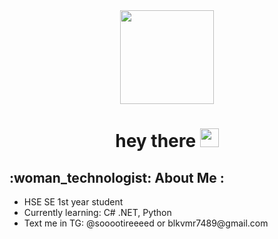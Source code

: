 <div id="header" align="center">
  <img src="https://media.giphy.com/media/3oKIPnAiaMCws8nOsE/giphy.gif" width="150"/>
  <h1>
  hey there
  <img src="https://media.giphy.com/media/hvRJCLFzcasrR4ia7z/giphy.gif" width="30px"/>
  </h1>
</div>
<div>
  <h2>
    :woman_technologist: About Me :
  </h2>
  <ul>
    <li>HSE SE 1st year student</li>
    <li>Currently learning: C# .NET, Python</li>
    <li>Text me in TG: @sooootireeeed or blkvmr7489@gmail.com</li>
  <ul/>
</div>

